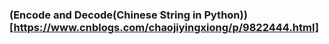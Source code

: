 ### (Encode and Decode(Chinese String in Python))[https://www.cnblogs.com/chaojiyingxiong/p/9822444.html]
